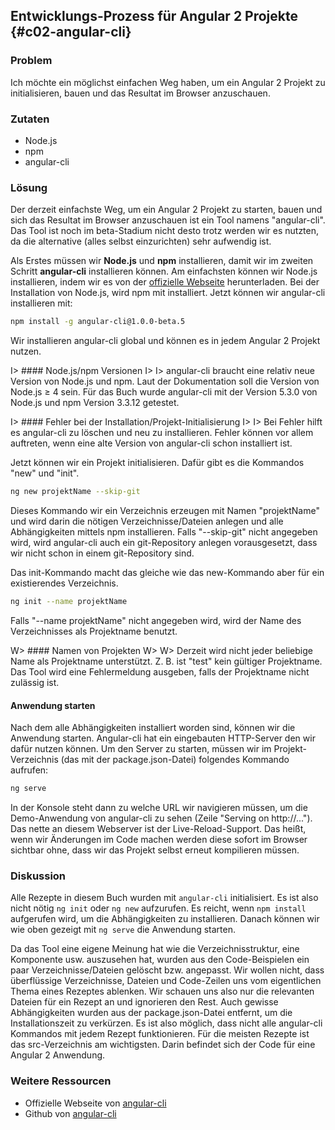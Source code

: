 ## Entwicklungs-Prozess für Angular 2 Projekte {#c02-angular-cli}

### Problem

Ich möchte ein möglichst einfachen Weg haben, um ein Angular 2 Projekt zu initialisieren, bauen und das Resultat im Browser anzuschauen.

### Zutaten

* Node.js
* npm
* angular-cli

### Lösung

Der derzeit einfachste Weg, um ein Angular 2 Projekt zu starten, bauen und sich das Resultat im Browser anzuschauen ist ein Tool namens "angular-cli".
Das Tool ist noch im beta-Stadium nicht desto trotz werden wir es nutzten, da die alternative (alles selbst einzurichten) sehr aufwendig ist.

Als Erstes müssen wir __Node.js__ und __npm__ installieren, damit wir im zweiten Schritt __angular-cli__ installieren können.
Am einfachsten können wir Node.js installieren, indem wir es von der [offizielle Webseite](https://nodejs.org/en/download/) herunterladen.
Bei der Installation von Node.js, wird npm mit installiert.
Jetzt können wir angular-cli installieren mit:

```bash
npm install -g angular-cli@1.0.0-beta.5
```

Wir installieren angular-cli global und können es in jedem Angular 2 Projekt nutzen.

I> #### Node.js/npm Versionen
I>
I> angular-cli braucht eine relativ neue Version von Node.js und npm. Laut der Dokumentation soll die Version von Node.js ≥ 4 sein. Für das Buch wurde angular-cli mit der Version 5.3.0 von Node.js und npm Version 3.3.12 getestet.

I> #### Fehler bei der Installation/Projekt-Initialisierung
I>
I> Bei Fehler hilft es angular-cli zu löschen und neu zu installieren. Fehler können vor allem auftreten, wenn eine alte Version von angular-cli schon installiert ist.

Jetzt können wir ein Projekt initialisieren.
Dafür gibt es die Kommandos "new" und "init".

```bash
ng new projektName --skip-git
```

Dieses Kommando wir ein Verzeichnis erzeugen mit Namen "projektName" und wird darin die nötigen Verzeichnisse/Dateien anlegen und alle Abhängigkeiten mittels npm installieren.
Falls "--skip-git" nicht angegeben wird, wird angular-cli auch ein git-Repository anlegen vorausgesetzt, dass wir nicht schon in einem git-Repository sind.

Das init-Kommando macht das gleiche wie das new-Kommando aber für ein existierendes Verzeichnis.

```bash
ng init --name projektName
```

Falls "--name projektName" nicht angegeben wird, wird der Name des Verzeichnisses als Projektname benutzt.

W> #### Namen von Projekten
W>
W> Derzeit wird nicht jeder beliebige Name als Projektname unterstützt. Z. B. ist "test" kein gültiger Projektname. Das Tool wird eine Fehlermeldung ausgeben, falls der Projektname nicht zulässig ist.

#### Anwendung starten

Nach dem alle Abhängigkeiten installiert worden sind, können wir die Anwendung starten.
Angular-cli hat ein eingebauten HTTP-Server den wir dafür nutzen können.
Um den Server zu starten, müssen wir im Projekt-Verzeichnis (das mit der package.json-Datei) folgendes Kommando aufrufen:

```bash
ng serve
```

In der Konsole steht dann zu welche URL wir navigieren müssen, um die Demo-Anwendung von angular-cli zu sehen (Zeile "Serving on http://...").
Das nette an diesem Webserver ist der Live-Reload-Support.
Das heißt, wenn wir Änderungen im Code machen werden diese sofort im Browser sichtbar ohne, dass wir das Projekt selbst erneut kompilieren müssen.

### Diskussion

Alle Rezepte in diesem Buch wurden mit `angular-cli` initialisiert.
Es ist also nicht nötig `ng init` oder `ng new` aufzurufen.
Es reicht, wenn `npm install` aufgerufen wird, um die Abhängigkeiten zu installieren.
Danach können wir wie oben gezeigt mit `ng serve` die Anwendung starten.

Da das Tool eine eigene Meinung hat wie die Verzeichnisstruktur, eine Komponente usw. auszusehen hat, wurden aus den Code-Beispielen ein paar Verzeichnisse/Dateien gelöscht bzw. angepasst.
Wir wollen nicht, dass überflüssige Verzeichnisse, Dateien und Code-Zeilen uns vom eigentlichen Thema eines Rezeptes ablenken.
Wir schauen uns also nur die relevanten Dateien für ein Rezept an und ignorieren den Rest.
Auch gewisse Abhängigkeiten wurden aus der package.json-Datei entfernt, um die Installationszeit zu verkürzen.
Es ist also möglich, dass nicht alle angular-cli Kommandos mit jedem Rezept funktionieren.
Für die meisten Rezepte ist das src-Verzeichnis am wichtigsten.
Darin befindet sich der Code für eine Angular 2 Anwendung.

### Weitere Ressourcen

* Offizielle Webseite von [angular-cli](https://cli.angular.io/)
* Github von [angular-cli](https://github.com/angular/angular-cli)

